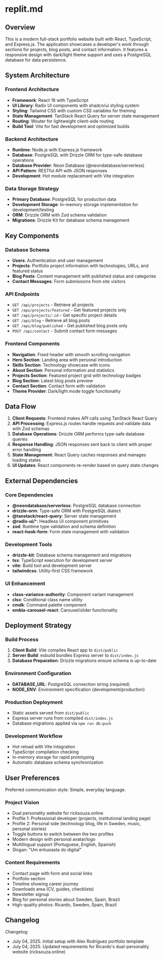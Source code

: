 # replit.md

## Overview

This is a modern full-stack portfolio website built with React, TypeScript, and Express.js. The application showcases a developer's work through sections for projects, blog posts, and contact information. It features a responsive design with dark/light theme support and uses a PostgreSQL database for data persistence.

## System Architecture

### Frontend Architecture
- **Framework**: React 18 with TypeScript
- **UI Library**: Radix UI components with shadcn/ui styling system
- **Styling**: Tailwind CSS with custom CSS variables for theming
- **State Management**: TanStack React Query for server state management
- **Routing**: Wouter for lightweight client-side routing
- **Build Tool**: Vite for fast development and optimized builds

### Backend Architecture
- **Runtime**: Node.js with Express.js framework
- **Database**: PostgreSQL with Drizzle ORM for type-safe database operations
- **Database Provider**: Neon Database (@neondatabase/serverless)
- **API Pattern**: RESTful API with JSON responses
- **Development**: Hot module replacement with Vite integration

### Data Storage Strategy
- **Primary Database**: PostgreSQL for production data
- **Development Storage**: In-memory storage implementation for development/testing
- **ORM**: Drizzle ORM with Zod schema validation
- **Migrations**: Drizzle Kit for database schema management

## Key Components

### Database Schema
- **Users**: Authentication and user management
- **Projects**: Portfolio project information with technologies, URLs, and featured status
- **Blog Posts**: Content management with published status and categories
- **Contact Messages**: Form submissions from site visitors

### API Endpoints
- `GET /api/projects` - Retrieve all projects
- `GET /api/projects/featured` - Get featured projects only
- `GET /api/projects/:id` - Get specific project details
- `GET /api/blog` - Retrieve all blog posts
- `GET /api/blog/published` - Get published blog posts only
- `POST /api/contact` - Submit contact form messages

### Frontend Components
- **Navigation**: Fixed header with smooth scrolling navigation
- **Hero Section**: Landing area with personal introduction
- **Skills Section**: Technology showcase with icons
- **About Section**: Personal information and statistics
- **Projects Section**: Featured project grid with technology badges
- **Blog Section**: Latest blog posts preview
- **Contact Section**: Contact form with validation
- **Theme Provider**: Dark/light mode toggle functionality

## Data Flow

1. **Client Requests**: Frontend makes API calls using TanStack React Query
2. **API Processing**: Express.js routes handle requests and validate data with Zod schemas
3. **Database Operations**: Drizzle ORM performs type-safe database queries
4. **Response Handling**: JSON responses sent back to client with proper error handling
5. **State Management**: React Query caches responses and manages loading states
6. **UI Updates**: React components re-render based on query state changes

## External Dependencies

### Core Dependencies
- **@neondatabase/serverless**: PostgreSQL database connection
- **drizzle-orm**: Type-safe ORM with PostgreSQL dialect
- **@tanstack/react-query**: Server state management
- **@radix-ui/***: Headless UI component primitives
- **zod**: Runtime type validation and schema definition
- **react-hook-form**: Form state management with validation

### Development Tools
- **drizzle-kit**: Database schema management and migrations
- **tsx**: TypeScript execution for development server
- **vite**: Build tool and development server
- **tailwindcss**: Utility-first CSS framework

### UI Enhancement
- **class-variance-authority**: Component variant management
- **clsx**: Conditional class name utility
- **cmdk**: Command palette component
- **embla-carousel-react**: Carousel/slider functionality

## Deployment Strategy

### Build Process
1. **Client Build**: Vite compiles React app to `dist/public`
2. **Server Build**: esbuild bundles Express server to `dist/index.js`
3. **Database Preparation**: Drizzle migrations ensure schema is up-to-date

### Environment Configuration
- **DATABASE_URL**: PostgreSQL connection string (required)
- **NODE_ENV**: Environment specification (development/production)

### Production Deployment
- Static assets served from `dist/public`
- Express server runs from compiled `dist/index.js`
- Database migrations applied via `npm run db:push`

### Development Workflow
- Hot reload with Vite integration
- TypeScript compilation checking
- In-memory storage for rapid prototyping
- Automatic database schema synchronization

## User Preferences

Preferred communication style: Simple, everyday language.

### Project Vision
- Dual personality website for ricksouza.online
- Profile 1: Professional developer (projects, institutional landing page)
- Profile 2: Personal side (technology blog, life in Sweden, music, personal stories)
- Toggle buttons to switch between the two profiles
- Modern design with personal avatar/logo
- Multilingual support (Portuguese, English, Spanish)
- Slogan: "Um entusiasta do digital"

### Content Requirements
- Contact page with form and social links
- Portfolio section
- Timeline showing career journey
- Downloads area (CV, guides, checklists)
- Newsletter signup
- Blog for personal stories about Sweden, Spain, Brazil
- High-quality photos: Ricardo, Sweden, Spain, Brazil

## Changelog

Changelog:
- July 04, 2025. Initial setup with Alex Rodriguez portfolio template
- July 04, 2025. Updated requirements for Ricardo's dual-personality website (ricksouza.online)